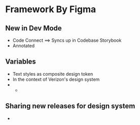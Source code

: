 # Framework By Figma
## New in Dev Mode
* Code Connect ==> Syncs up in Codebase Storybook
* Annotated

## Variables
* Text styles as composite design token
* In the context of Verizon's design system
* * 

## Sharing new releases for design system
* 
